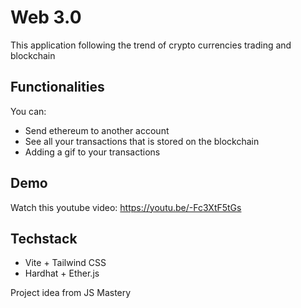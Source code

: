 

# Web 3.0

This application following the trend of crypto currencies trading and blockchain

## Functionalities

You can:
- Send ethereum to another account
- See all your transactions that is stored on the blockchain
- Adding a gif to your transactions

## Demo
Watch this youtube video:
https://youtu.be/-Fc3XtF5tGs

## Techstack
- Vite + Tailwind CSS
- Hardhat + Ether.js

Project idea from JS Mastery
